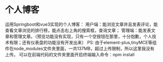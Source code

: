 # 个人博客
  运用Springboot和vue3实现的个人博客：
用户端：能浏览文章并且发表评论，能查看文章浏览的排行榜，能点击右上角的搜索框，查询文章；
管理端：能发表文章和管理文章。（预览功能没有实现，只有一个空按钮在那里，十分抱歉，个人技术有限；还有仪表盘的功能没有开发出来）
PS: 由于element-plus,tinyMCE等组件在node_modules文件夹里面，一共137MB，超过上传限制，所以这里我没有上传。
可以在前端代码的文件夹里面开启终端输入命令：npm install
